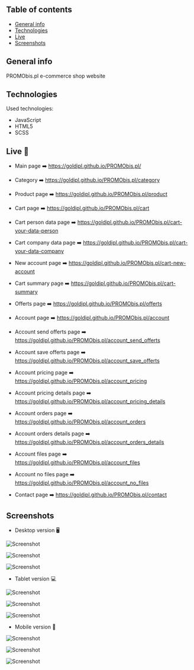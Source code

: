 ## Table of contents
* [General info](#general-info)
* [Technologies](#technologies)
* [Live](#live-star2)
* [Screenshots](#screenshots)

## General info
PROMObis.pl e-commerce shop website

## Technologies   
Used technologies:
* JavaScript
* HTML5
* SCSS

## Live :star2:
* Main page :arrow_right: https://goldipl.github.io/PROMObis.pl/    

* Category :arrow_right: https://goldipl.github.io/PROMObis.pl/category   

* Product page :arrow_right: https://goldipl.github.io/PROMObis.pl/product   

* Cart page :arrow_right: https://goldipl.github.io/PROMObis.pl/cart    

* Cart person data page :arrow_right: https://goldipl.github.io/PROMObis.pl/cart-your-data-person    

* Cart company data page :arrow_right: https://goldipl.github.io/PROMObis.pl/cart-your-data-company    

* New account page :arrow_right: https://goldipl.github.io/PROMObis.pl/cart-new-account    

* Cart summary page :arrow_right: https://goldipl.github.io/PROMObis.pl/cart-summary    

* Offerts page :arrow_right: https://goldipl.github.io/PROMObis.pl/offerts    

* Account page :arrow_right: https://goldipl.github.io/PROMObis.pl/account    

* Account send offerts page :arrow_right: https://goldipl.github.io/PROMObis.pl/account_send_offerts   

* Account save offerts page :arrow_right: https://goldipl.github.io/PROMObis.pl/account_save_offerts    

* Account pricing page :arrow_right: https://goldipl.github.io/PROMObis.pl/account_pricing    

* Account pricing details page :arrow_right: https://goldipl.github.io/PROMObis.pl/account_pricing_details    

* Account orders page :arrow_right: https://goldipl.github.io/PROMObis.pl/account_orders    

* Account orders details page :arrow_right: https://goldipl.github.io/PROMObis.pl/account_orders_details    

* Account files page :arrow_right: https://goldipl.github.io/PROMObis.pl/account_files    

* Account no files page :arrow_right: https://goldipl.github.io/PROMObis.pl/account_no_files    

* Contact page :arrow_right: https://goldipl.github.io/PROMObis.pl/contact    

## Screenshots
* Desktop version :desktop_computer:   

![Screenshot](./screenshots/Desktop_strona_glowna.jpg)  

![Screenshot](./screenshots/Desktop_strona_kategorii.jpg)    

![Screenshot](./screenshots/Desktop_strona_produktu.jpg)   

* Tablet version :computer:   

![Screenshot](./screenshots/Tablet_strona_glowna.jpg)  

![Screenshot](./screenshots/Tablet_strona_kategorii.jpg)    

![Screenshot](./screenshots/Tablet_strona_produktu.jpg) 

* Mobile version :iphone:      

![Screenshot](./screenshots/Telefon_strona_glowna.jpg)  

![Screenshot](./screenshots/Telefon_strona_kategorii.jpg)    

![Screenshot](./screenshots/Telefon_strona_produktu.jpg) 